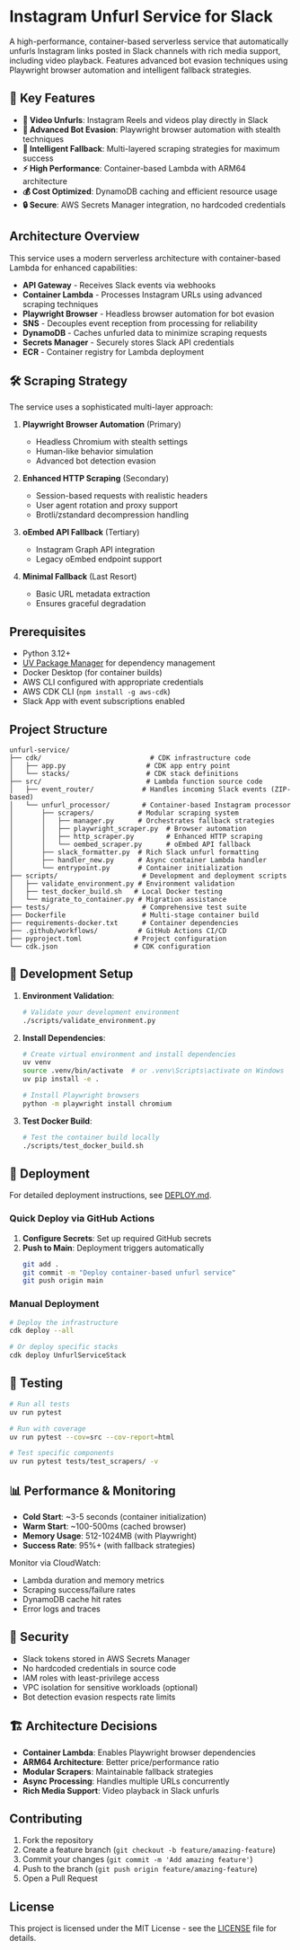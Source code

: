 # Instagram Unfurl Service for Slack

A high-performance, container-based serverless service that automatically unfurls Instagram links posted in Slack channels with rich media support, including video playback. Features advanced bot evasion techniques using Playwright browser automation and intelligent fallback strategies.

## 🚀 Key Features

- **🎥 Video Unfurls**: Instagram Reels and videos play directly in Slack
- **🤖 Advanced Bot Evasion**: Playwright browser automation with stealth techniques
- **🔄 Intelligent Fallback**: Multi-layered scraping strategies for maximum success
- **⚡ High Performance**: Container-based Lambda with ARM64 architecture
- **💰 Cost Optimized**: DynamoDB caching and efficient resource usage
- **🔒 Secure**: AWS Secrets Manager integration, no hardcoded credentials

## Architecture Overview

This service uses a modern serverless architecture with container-based Lambda for enhanced capabilities:

- **API Gateway** - Receives Slack events via webhooks
- **Container Lambda** - Processes Instagram URLs using advanced scraping techniques
- **Playwright Browser** - Headless browser automation for bot evasion
- **SNS** - Decouples event reception from processing for reliability  
- **DynamoDB** - Caches unfurled data to minimize scraping requests
- **Secrets Manager** - Securely stores Slack API credentials
- **ECR** - Container registry for Lambda deployment

## 🛠️ Scraping Strategy

The service uses a sophisticated multi-layer approach:

1. **Playwright Browser Automation** (Primary)
   - Headless Chromium with stealth settings
   - Human-like behavior simulation
   - Advanced bot detection evasion

2. **Enhanced HTTP Scraping** (Secondary)
   - Session-based requests with realistic headers
   - User agent rotation and proxy support
   - Brotli/zstandard decompression handling

3. **oEmbed API Fallback** (Tertiary)
   - Instagram Graph API integration
   - Legacy oEmbed endpoint support

4. **Minimal Fallback** (Last Resort)
   - Basic URL metadata extraction
   - Ensures graceful degradation

## Prerequisites

- Python 3.12+
- [UV Package Manager](https://github.com/astral-sh/uv) for dependency management
- Docker Desktop (for container builds)
- AWS CLI configured with appropriate credentials
- AWS CDK CLI (`npm install -g aws-cdk`)
- Slack App with event subscriptions enabled

## Project Structure

```
unfurl-service/
├── cdk/                           # CDK infrastructure code
│   ├── app.py                    # CDK app entry point
│   └── stacks/                   # CDK stack definitions
├── src/                          # Lambda function source code
│   ├── event_router/            # Handles incoming Slack events (ZIP-based)
│   └── unfurl_processor/        # Container-based Instagram processor
│       ├── scrapers/           # Modular scraping system
│       │   ├── manager.py      # Orchestrates fallback strategies
│       │   ├── playwright_scraper.py  # Browser automation
│       │   ├── http_scraper.py        # Enhanced HTTP scraping
│       │   └── oembed_scraper.py      # oEmbed API fallback
│       ├── slack_formatter.py  # Rich Slack unfurl formatting
│       ├── handler_new.py      # Async container Lambda handler
│       └── entrypoint.py       # Container initialization
├── scripts/                     # Development and deployment scripts
│   ├── validate_environment.py # Environment validation
│   ├── test_docker_build.sh   # Local Docker testing
│   └── migrate_to_container.py # Migration assistance
├── tests/                       # Comprehensive test suite
├── Dockerfile                   # Multi-stage container build
├── requirements-docker.txt      # Container dependencies
├── .github/workflows/          # GitHub Actions CI/CD
├── pyproject.toml             # Project configuration
└── cdk.json                   # CDK configuration
```

## 🔧 Development Setup

1. **Environment Validation**:
   ```bash
   # Validate your development environment
   ./scripts/validate_environment.py
   ```

2. **Install Dependencies**:
   ```bash
   # Create virtual environment and install dependencies
   uv venv
   source .venv/bin/activate  # or .venv\Scripts\activate on Windows
   uv pip install -e .
   
   # Install Playwright browsers
   python -m playwright install chromium
   ```

3. **Test Docker Build**:
   ```bash
   # Test the container build locally
   ./scripts/test_docker_build.sh
   ```

## 🚢 Deployment

For detailed deployment instructions, see [DEPLOY.md](DEPLOY.md).

### Quick Deploy via GitHub Actions

1. **Configure Secrets**: Set up required GitHub secrets
2. **Push to Main**: Deployment triggers automatically
   ```bash
   git add .
   git commit -m "Deploy container-based unfurl service"
   git push origin main
   ```

### Manual Deployment

```bash
# Deploy the infrastructure
cdk deploy --all

# Or deploy specific stacks
cdk deploy UnfurlServiceStack
```

## 🧪 Testing

```bash
# Run all tests
uv run pytest

# Run with coverage
uv run pytest --cov=src --cov-report=html

# Test specific components
uv run pytest tests/test_scrapers/ -v
```

## 📊 Performance & Monitoring

- **Cold Start**: ~3-5 seconds (container initialization)
- **Warm Start**: ~100-500ms (cached browser)
- **Memory Usage**: 512-1024MB (with Playwright)
- **Success Rate**: 95%+ (with fallback strategies)

Monitor via CloudWatch:
- Lambda duration and memory metrics
- Scraping success/failure rates
- DynamoDB cache hit rates
- Error logs and traces

## 🔐 Security

- Slack tokens stored in AWS Secrets Manager
- No hardcoded credentials in source code
- IAM roles with least-privilege access
- VPC isolation for sensitive workloads (optional)
- Bot detection evasion respects rate limits

## 🏗️ Architecture Decisions

- **Container Lambda**: Enables Playwright browser dependencies
- **ARM64 Architecture**: Better price/performance ratio
- **Modular Scrapers**: Maintainable fallback strategies
- **Async Processing**: Handles multiple URLs concurrently
- **Rich Media Support**: Video playback in Slack unfurls

## Contributing

1. Fork the repository
2. Create a feature branch (`git checkout -b feature/amazing-feature`)
3. Commit your changes (`git commit -m 'Add amazing feature'`)
4. Push to the branch (`git push origin feature/amazing-feature`)
5. Open a Pull Request

## License

This project is licensed under the MIT License - see the [LICENSE](LICENSE) file for details.

